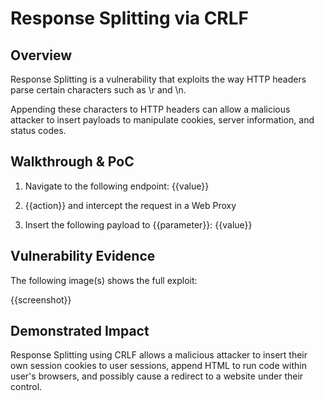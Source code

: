 # Response Splitting via CRLF

## Overview
<!--
**Please replace text in each section below**

Local File Inclusion Report

Resources:

- <https://owasp.org/www-community/vulnerabilities/PHP_File_Inclusion>
- <https://owasp.org/www-project-web-security-testing-guide/latest/4-Web_Application_Security_Testing/07-Input_Validation_Testing/11.1-Testing_for_Local_File_Inclusion>
-->
Response Splitting is a vulnerability that exploits the way HTTP headers parse certain characters such as \r and \n. 

Appending these characters to HTTP headers can allow a malicious attacker to insert payloads to manipulate cookies, server information, and status codes.

## Walkthrough & PoC
<!--
Provide a step-by-step walkthrough on how to access the vulnerable injection point, and how to exploit the vulnerability.
Adding a dot-pointed walkthrough with relevant screenshots will speed triage time and result in faster rewards!

Example:

1. On your browser, browse to the URL `www.bugcrowd.com/../../ect/hostname`
1. You will see the hostname of the server running this website

-->

1. Navigate to the following endpoint: {{value}}

1. {{action}} and intercept the request in a Web Proxy

1. Insert the following payload to {{parameter}}: {{value}}

## Vulnerability Evidence
<!--
Your submission MUST include evidence of the vulnerability and not be theoretical in nature.

For a Local File Inclusion vulnerability, you may take output from files that do not contain sensitive information, some examples would be /etc/hostname, /etc/password, or /etc/issues.
**DO NOT ACCESS PII**
-->

The following image(s) shows the full exploit:

{{screenshot}}

## Demonstrated Impact
<!--
Local File Inclusion vulnerabilities allow an attacker to read any files on the machine hosting the vulnerable service, this can include secrets such as passwords, certificate information, and Personally Identifiable Information (PII).

**DO NOT ACCESS PII**
-->

Response Splitting using CRLF allows a malicious attacker to insert their own session cookies to user sessions, append HTML to run code within user's browsers, and possibly cause a redirect to a website under their control.

